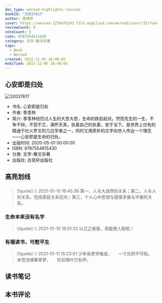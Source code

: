 ```yaml
---
doc_type: weread-highlights-reviews
bookId: "32037617"
author: 季羡林
cover: https://weread-1258476243.file.myqcloud.com/weread/cover/35/YueWen_32037617/t7_YueWen_32037617.jpg
reviewCount: 0
noteCount: 3
isbn: 9787554615430
category: 文学-散文杂著
tags:
  - Book
  - Weread
created: 2022-12-05 16:40:05
modified: 2022-12-05 16:40:05
---
```


## 心安即是归处

![32037617](https://weread-1258476243.file.myqcloud.com/weread/cover/35/YueWen_32037617/t7_YueWen_32037617.jpg)
- 书名: 心安即是归处
- 作者: 季羡林
- 简介: 季羡林经历过人生的大苦大悲，生命的跌宕起伏。然而先生的一生，不争不辩，不怨不艾，满怀天真，执着自己的执着，安于当下。是世界上仅有的精通于吐火罗文的几位学者之一，同时又用质朴的文字向世人传达一个理念——心安即是生命的归处。
- 出版时间: 2020-05-01 00:00:00
- ISBN: 9787554615430
- 分类: 文学-散文杂著
- 出版社: 古吴轩出版社

## 高亮划线

### 


> [!quote] ⏱ 2021-01-10 16:45:36
> 第一，人与大自然的关系；第二，人与人的关系，包括家庭关系在内；第三，个人心中思想与感情矛盾与平衡的关系。
 


### 生命本来没有名字


> [!quote] ⏱ 2021-01-10 16:51:32
> 以己之昏昏，焉能使人昭昭！
 


### 有福读书，可慰平生


> [!quote] ⏱ 2021-01-11 15:23:01
> 少年易老学难成，　　一寸光阴不可轻。　　未觉池塘春草梦，　　阶前梧叶已秋声。
 



## 读书笔记


## 本书评论


